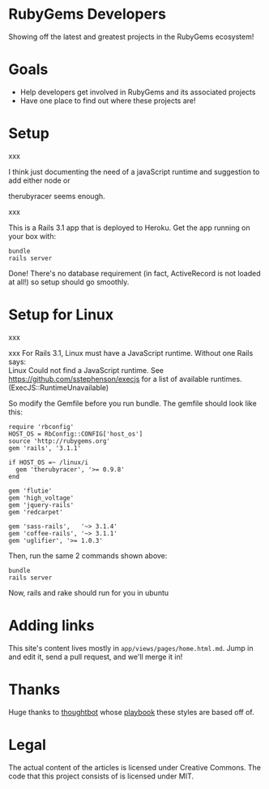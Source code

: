 RubyGems Developers
===================

Showing off the latest and greatest projects in the RubyGems ecosystem!

Goals
=====

* Help developers get involved in RubyGems and its associated projects
* Have one place to find out where these projects are!

Setup
=====
xxx

I think just documenting the need of a 
   javaScript runtime and 
   suggestion to add either node or 
   
   therubyracer seems enough.

xxx

This is a Rails 3.1 app that is deployed to Heroku. Get the app running on your box with:

    bundle
    rails server

Done! There's no database requirement (in fact, ActiveRecord is not loaded at all!) so setup should go smoothly.

Setup for Linux
================
xxx


xxx
For Rails 3.1, Linux must have a JavaScript runtime. 
Without one Rails says:  
    Linux Could not find a JavaScript runtime. 
      See https://github.com/sstephenson/execjs 
      for a list of available runtimes. 
      (ExecJS::RuntimeUnavailable)

So modify the Gemfile before you run bundle.  The gemfile should look like this:


    require 'rbconfig'
    HOST_OS = RbConfig::CONFIG['host_os']
    source 'http://rubygems.org'
    gem 'rails', '3.1.1'

    if HOST_OS =~ /linux/i
      gem 'therubyracer', '>= 0.9.8'
    end

    gem 'flutie'
    gem 'high_voltage'
    gem 'jquery-rails'
    gem 'redcarpet'

    gem 'sass-rails',   '~> 3.1.4'
    gem 'coffee-rails', '~> 3.1.1'
    gem 'uglifier', '>= 1.0.3'

Then, run the same 2 commands shown above:

    bundle
    rails server

Now, rails and rake should run for you in ubuntu

Adding links
============

This site's content lives mostly in `app/views/pages/home.html.md`. Jump in and edit it, send a pull request, and we'll merge it in!

Thanks
======

Huge thanks to [thoughtbot](http//thoughtbot.com) whose [playbook](http://playbook.thoughtbot.com) these styles are based off of.

Legal
=====

The actual content of the articles is licensed under Creative Commons. The code that this project consists of is licensed under MIT.
